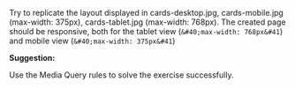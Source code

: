 Try to replicate the layout displayed in cards-desktop.jpg, cards-mobile.jpg (max-width: 375px), cards-tablet.jpg (max-width: 768px). The created page should be responsive, both for the tablet view (`&#40;max-width: 768px&#41`) and mobile view (`&#40;max-width: 375px&#41`)

**Suggestion:**

[//]: # 'Use the Media Query rules to solve the exercise successfully.'

Use the Media Query rules to solve the exercise successfully.
